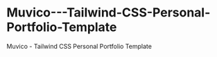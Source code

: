 # Muvico---Tailwind-CSS-Personal-Portfolio-Template
Muvico - Tailwind CSS Personal Portfolio Template

